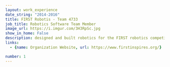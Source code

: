 ```yaml
---
layout: work_experience
date_string: "2014-2016"
title: FIRST Robotis - Team 4733
job_title: Robotics Software Team Member
image_url: https://i.imgur.com/3H3RpSc.jpg
show_in_home: False
description: designed and built robotics for the FIRST robotics competition as a high school student
links:
  - {name: Organization Website, url: https://www.firstinspires.org/}

number: 1
---
```

